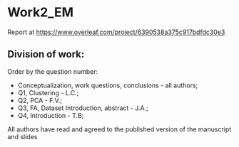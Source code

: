 # Work2_EM

Report at https://www.overleaf.com/project/6390538a375c917bdfdc30e3

## Division of work:
Order by the question number:
- Conceptualization, work questions, conclusions - all authors; 
- Q1, Clustering - L.C.;
- Q2, PCA - F.V.;
- Q3, FA, Dataset Introduction, abstract - J.A.;
- Q4, Introduction - T.B;

All authors have read and agreed to the published version of the manuscript and slides
